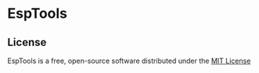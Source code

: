 # EspTools

## License

EspTools is a free, open-source software distributed under the [MIT License](LICENSE.txt)
